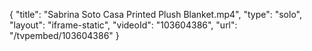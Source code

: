 {
    "title": "Sabrina Soto Casa Printed Plush Blanket.mp4",
    "type": "solo",
    "layout": "iframe-static",
    "videoId": "103604386",
    "url": "\/tvpembed\/103604386"
}